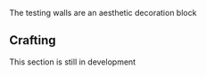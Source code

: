 The testing walls are an aesthetic decoration block

## Crafting

This section is still in development